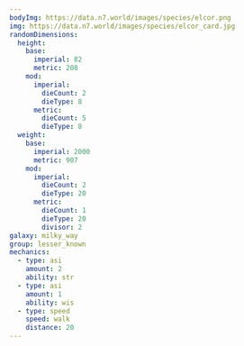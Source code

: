 ```yaml
---
bodyImg: https://data.n7.world/images/species/elcor.png
img: https://data.n7.world/images/species/elcor_card.jpg
randomDimensions:
  height:
    base:
      imperial: 82
      metric: 208
    mod:
      imperial:
        dieCount: 2
        dieType: 8
      metric:
        dieCount: 5
        dieType: 8
  weight:
    base:
      imperial: 2000
      metric: 907
    mod:
      imperial:
        dieCount: 2
        dieType: 20
      metric:
        dieCount: 1
        dieType: 20
        divisor: 2
galaxy: milky_way
group: lesser_known
mechanics:
  - type: asi
    amount: 2
    ability: str
  - type: asi
    amount: 1
    ability: wis
  - type: speed
    speed: walk
    distance: 20
---
```

